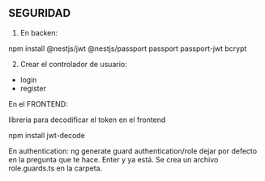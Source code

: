 ## SEGURIDAD

1. En backen:

npm install @nestjs/jwt @nestjs/passport passport passport-jwt bcrypt

2. Crear el controlador de usuario:

* login
* register

En el FRONTEND:

libreria para decodificar el token en el frontend

npm install jwt-decode

En authentication:
ng generate guard authentication/role
dejar por defecto en la pregunta que te hace. Enter y ya está.
Se crea un archivo role.guards.ts en la carpeta.